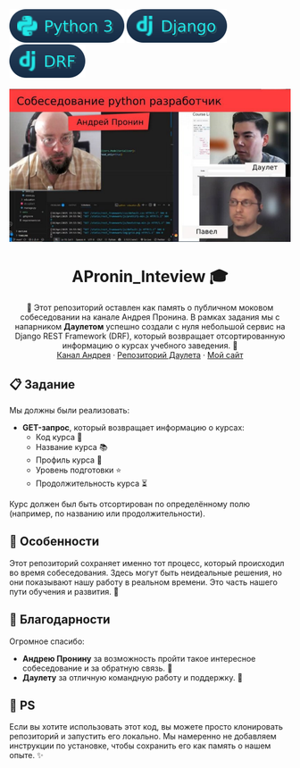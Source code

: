 <!-- Python 3 --><a href="https://www.python.org/downloads/release/python-31010/"><img src="./images/python_3.svg"></a>
<!-- Django --><a href="https://docs.djangoproject.com/en/5.1/releases/5.0/"><img src="./images/django.svg"></a>
<!-- DRF --><a href="https://www.django-rest-framework.org/"><img src="./images/drf.svg"></a>
<br />
<br />

<div align="center">
  <a href="https://vkvideo.ru/video-202584258_456239372" target="_blank">
    <img src="./images/preview.png" alt="Preview" width="640" height="auto">
  </a>
  <h1 align="center">APronin_Inteview 🎓</h1>
  <p align="center">
    🔧 Этот репозиторий оставлен как память о публичном моковом собеседовании на канале Андрея Пронина. В рамках задания мы с напарником <strong>Даулетом</strong> успешно создали с нуля небольшой сервис на Django REST Framework (DRF), который возвращает отсортированную информацию о курсах учебного заведения. 🚀
    <br />
    <a href="https://www.youtube.com/@AndyPronin" target="_blank">Канал Андрея</a>
    ·
    <a href="https://github.com/Dauletnazarr" target="_blank">Репозиторий Даулета</a>
    ·
    <a href="https://meteopavel.space" target="_blank">Мой сайт</a>
  </p>
</div>

## 📋 Задание

Мы должны были реализовать:
- **GET-запрос**, который возвращает информацию о курсах:
  - Код курса 🔢
  - Название курса 📚
  - Профиль курса 🎯
  - Уровень подготовки ⭐️
  - Продолжительность курса ⏳

Курс должен был быть отсортирован по определённому полю (например, по названию или продолжительности).

## 🌟 Особенности

Этот репозиторий сохраняет именно тот процесс, который происходил во время собеседования. Здесь могут быть неидеальные решения, но они показывают нашу работу в реальном времени. Это часть нашего пути обучения и развития. 🌱

## 🙏 Благодарности

Огромное спасибо:
- **Андрею Пронину** за возможность пройти такое интересное собеседование и за обратную связь. 🌟
- **Даулету** за отличную командную работу и поддержку. 👏

## 📌 PS

Если вы хотите использовать этот код, вы можете просто клонировать репозиторий и запустить его локально. Мы намеренно не добавляем инструкции по установке, чтобы сохранить его как память о нашем опыте. ✨
